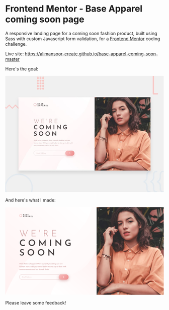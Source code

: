 # Frontend Mentor - Base Apparel coming soon page

A responsive landing page for a coming soon fashion product, built using Sass with custom Javascript form validation, for a [Frontend Mentor](https://www.frontendmentor.io) coding challenge.

Live site: https://alimansoor-create.github.io/base-apparel-coming-soon-master

Here's the goal:

![Design preview for the Base Apparel coming soon page coding challenge](./design/desktop-preview.jpg)

And here's what I made:

![Outcome of the Base Apparel coming soon page coding challenge](./images/screenshot.png)

Please leave some feedback!
